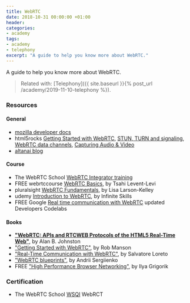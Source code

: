 ```yaml
---
title: WebRTC
date: 2018-10-31 00:00:00 +01:00
header:
categories:
- academy
tags:
- academy
- telephony
excerpt: "A guide to help you know more about WebRTC."
---
```


A guide to help you know more about WebRTC.

> Related with: [Telephony]({{ site.baseurl }}{% post_url /academy/2019-11-10-telephony %}).

### Resources

#### General
* [mozilla developer docs](https://developer.mozilla.org/en-US/docs/Web/API/WebRTC_API)
* html5rocks [Getting Started with WebRTC](https://www.html5rocks.com/en/tutorials/webrtc/basics/), [STUN, TURN and signaling](https://www.html5rocks.com/en/tutorials/webrtc/infrastructure/), [WebRTC data channels](https://www.html5rocks.com/en/tutorials/webrtc/datachannels/), [Capturing Audio & Video](https://www.html5rocks.com/en/tutorials/getusermedia/intro/)
* [altanai blog](https://telecom.altanai.com/webrtc/)

#### Course
* The WebRTC School [WebRTC Integrator training](https://www.webrtcschool.com/courses/view)
* FREE webrtccourse [WebRTC Basics](https://webrtccourse.com/course/webrtc-basics/), by Tsahi Levent-Levi
* pluralsight [WebRTC Fundamentals](https://www.pluralsight.com/courses/webrtc-fundamentals), by Lisa Larson-Kelley
* udemy [Introduction to WebRTC](https://www.udemy.com/course/introduction-to-webrtc/), by Infinite Skills
* FREE Google [Real time communication with WebRTC](https://misi.github.io/webrtc-c0d3l4b/#0) updated Developers Codelabs

#### Books
* **["WebRTC: APIs and RTCWEB Protocols of the HTML5 Real-Time Web"](https://www.amazon.com/WebRTC-Blueprints-Andrii-Sergiienko-ebook/dp/B00KD9NI1Q)**, by Alan B. Johnston
* ["Getting Started with WebRTC"](https://www.amazon.com/Getting-Started-WebRTC-Rob-Manson-ebook/dp/B00FF8OJZE), by Rob Manson
* ["Real-Time Communication with WebRTC"](https://www.amazon.com/Real-Time-Communication-WebRTC-Peer-Peer-ebook/dp/B00JQOL0QE), by Salvatore Loreto
* ["WebRTC blueprints"](https://www.amazon.com/WebRTC-Blueprints-Andrii-Sergiienko-ebook/dp/B00KD9NI1Q), by Andrii Sergiienko
* FREE ["High Performance Browser Networking"](https://hpbn.co/), by Ilya Grigorik


### Certification
* The WebRTC School [WSQI](https://www.webrtcschool.com/courses/view) WebRCT
